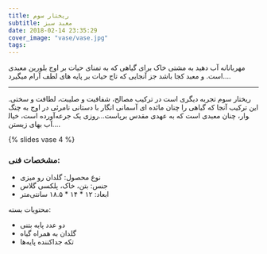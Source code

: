 ```yaml
---
title: ریختار سوم
subtitle: معبد سبز
date: 2018-02-14 23:35:29
cover_image: "vase/vase.jpg"
tags:
---
```

مهربانانه آب دهید
به مشتی خاک برای گیاهی 
که به تمنای حیات
بر اوج بلورین 
معبدی است.
و معبد کجا باشد 
جز آنجایی که تاج حیات بر پایه های لطف آرام میگیرد....

<hr class="style-two">
 
ریختار سوم تجربه دیگری است در ترکیب مصالح، شفافیت و صلیبت، لطافت و سختی.
این ترکیب آنجا که گیاهی را چنان مائده ای آسمانی انگار با دستانی نامرئی در اوج به چنگ آورده است، خیال‎وار، چنان معبدی است که به عهدی مقدس برپاست...روزی یک جرعه آب بهای زیستن....

{% slides vase 4 %}	

### مشخصات فنی:

- نوع محصول: گلدان رو میزی
- جنس: بتن، خاک، پلکسی گلاس
- ابعاد: ۱۲ * ۱۴ * ۱۸.۵ سانتی‌متر

محتویات بسته:
- دو عدد پایه بتنی
- گلدان به همراه گیاه
- تکه جداکننده پایه‌ها